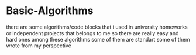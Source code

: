 # Basic-Algorithms
there are some algorithms/code blocks that i used in university homeworks or independent projects that belongs to me
so there are really easy and hard ones among these algorithms 
some of them are standart some of them wrote from my perspective
